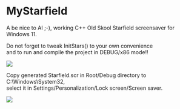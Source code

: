 # MyStarfield
A be nice to AI ;-), working C++ Old Skool Starfield screensaver for Windows 11.<br>

Do not forget to tweak InitStars() to your own convenience<br>
and to run and compile the project in DEBUG/x86 mode!!<br>

<img src=https://github.com/RayColt/MyStarfield/blob/master/x86.jpg>

Copy generated Starfield.scr in Root/Debug directory to C:\Windows\System32,<br>
select it in Settings/Personalization/Lock screen/Screen saver.

<img src=https://github.com/RayColt/MyStarfield/blob/master/MyStarfield.gif>